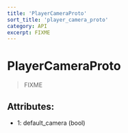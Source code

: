 ```yaml
---
title: 'PlayerCameraProto'
sort_title: 'player_camera_proto'
category: API
excerpt: FIXME
---
```


# PlayerCameraProto

> FIXME

## Attributes:

- 1: default_camera (bool)
